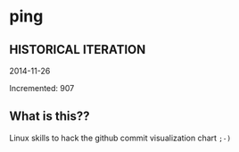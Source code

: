 # ping

## HISTORICAL ITERATION
2014-11-26

Incremented: 907

## What is this?? 
Linux skills to hack the github commit visualization chart `;-)`
